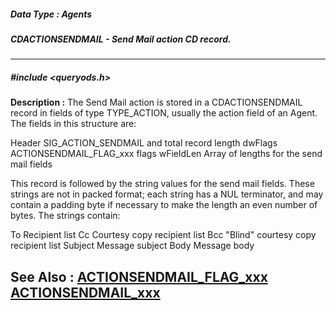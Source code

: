 ##### Data Type : Agents
##### CDACTIONSENDMAIL - Send Mail action CD record.
---
##### #include <queryods.h>
**Description :**
The Send Mail action is stored in a CDACTIONSENDMAIL record in fields of type 
TYPE_ACTION, usually the action field of an Agent.  The fields in this 
structure are:

Header     SIG_ACTION_SENDMAIL and total record length
dwFlags    ACTIONSENDMAIL_FLAG_xxx flags
wFieldLen  Array of lengths for the send mail fields

This record is followed by the string values for the send mail fields.  These 
strings are not in packed format;  each string has a NUL terminator, and may 
contain a padding byte if necessary to make the length an even number of 
bytes.  The strings contain:

To  Recipient list
Cc  Courtesy copy recipient list
Bcc  "Blind" courtesy copy recipient list
Subject  Message subject
Body  Message body

**See Also :**
[ACTIONSENDMAIL_FLAG_xxx](D:/md_files/ACTIONSENDMAIL_FLAG_xxx.md)
[ACTIONSENDMAIL_xxx](D:/md_files/ACTIONSENDMAIL_xxx.md)
---
